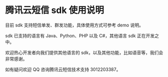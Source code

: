 # 腾讯云短信 sdk 使用说明
目前 sdk 支持短信单发、群发功能，具体使用方式可参考 demo 说明。

sdk 已支持的语言有 Java、Python、PHP 以及 C#，其他语言 sdk 正在开发之中。

欢迎热心开发者向我们提供其他语言的 sdk，以及其他功能，比如语音等，我们会非常感谢。

如有疑问欢迎 QQ 咨询腾讯云短信技术支持 3012203387。
